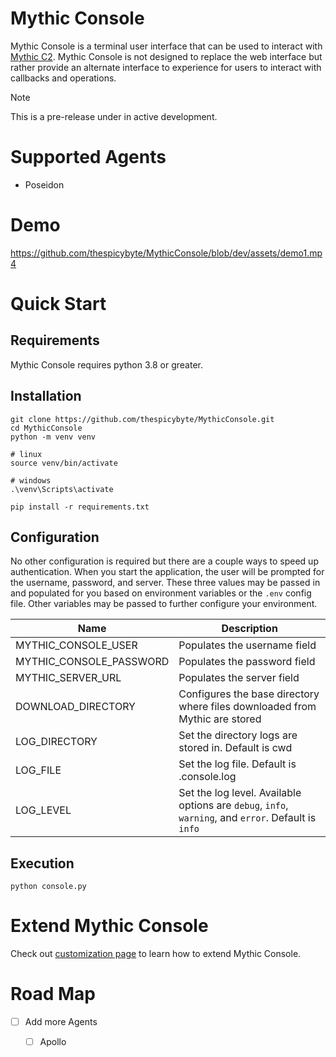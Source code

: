 # Mythic Console

Mythic Console is a terminal user interface that can be used to interact
with [Mythic C2](https://github.com/its-a-feature/Mythic).
Mythic Console is not designed to replace the web interface but rather provide an alternate interface to experience for
users to interact with callbacks and operations.

> [!NOTE]
> This is a pre-release under in active development.

# Supported Agents

- Poseidon

# Demo

https://github.com/thespicybyte/MythicConsole/blob/dev/assets/demo1.mp4

# Quick Start

## Requirements

Mythic Console requires python 3.8 or greater.

## Installation

```shell
git clone https://github.com/thespicybyte/MythicConsole.git
cd MythicConsole
python -m venv venv

# linux
source venv/bin/activate

# windows
.\venv\Scripts\activate

pip install -r requirements.txt
```

## Configuration

No other configuration is required but there are a couple ways to speed up authentication.
When you start the application, the user will be prompted for the username, password, and server.
These three values may be passed in and populated for you based on environment variables or the `.env` config file.
Other variables may be passed to further configure your environment.

| Name                    | Description                                                                                         |
|-------------------------|-----------------------------------------------------------------------------------------------------|
| MYTHIC_CONSOLE_USER     | Populates the username field                                                                        |
| MYTHIC_CONSOLE_PASSWORD | Populates the password field                                                                        |
| MYTHIC_SERVER_URL       | Populates the server field                                                                          |
| DOWNLOAD_DIRECTORY      | Configures the base directory where files downloaded from Mythic are stored                         |
| LOG_DIRECTORY           | Set the  directory logs are stored in. Default is cwd                                               |
| LOG_FILE                | Set the log  file. Default is .console.log                                                          |
| LOG_LEVEL               | Set the log level. Available options are `debug`, `info`, `warning`, and `error`. Default is `info` |

## Execution

```
python console.py
```

# Extend Mythic Console

Check out [customization page](customize.md) to learn how to extend Mythic Console.

# Road Map

- [ ] Add more Agents
    - [ ] Apollo

